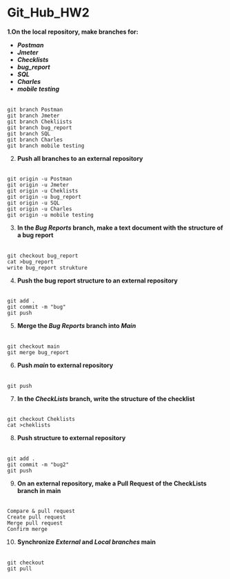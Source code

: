 # Git_Hub_HW2
**1.On the local repository, make branches for:**
   * ***Postman***
   * ***Jmeter***
   * ***Checklists***
   * ***bug_report***
   * ***SQL***
   * ***Charles***
   * ***mobile testing***
 ######
    git branch Postman
    git branch Jmeter
    git branch Chekliists 
    git branch bug_report
    git branch SQL
    git branch Charles
    git branch mobile testing
    
2. **Push all branches to an external repository**
######
    git origin -u Postman
    git origin -u Jmeter
    git origin -u Cheklists
    git origin -u bug_report
    git origin -u SQL
    git origin -u Charles
    git origin -u mobile testing
  
  3. **In the *Bug Reports* branch, make a text document with the structure of a bug report**
 ######
    git checkout bug_report
    cat >bug_report
    write bug_report strukture
    
 4. **Push the bug report structure to an external repository**
######
    git add .
    git commit -m "bug"
    git push
 5. **Merge the *Bug Reports* branch into *Main***
######
    git checkout main
    git merge bug_report

6. **Push *main* to external repository**
######
    git push
    
7.  **In the *CheckLists* branch, write the structure of the checklist**
######
    git checkout Cheklists
    cat >cheklists
 
 8. **Push structure to external repository**
 ######
    git add .
    git commit -m "bug2"
    git push
 
 9. **On an external repository, make a Pull Request of the CheckLists branch in main**
 ######
    Compare & pull request
    Create pull request
    Merge pull request 
    Confirm merge
    
 10. **Synchronize *External* and *Local branches* main**
 ######
    git checkout
    git pull
    
